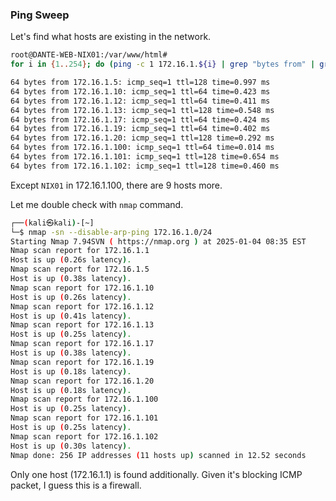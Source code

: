 ### Ping Sweep

Let's find what hosts are existing in the network.

```bash
root@DANTE-WEB-NIX01:/var/www/html# 
for i in {1..254}; do (ping -c 1 172.16.1.${i} | grep "bytes from" | grep -v "Unreachable" &); done;

64 bytes from 172.16.1.5: icmp_seq=1 ttl=128 time=0.997 ms
64 bytes from 172.16.1.10: icmp_seq=1 ttl=64 time=0.423 ms
64 bytes from 172.16.1.12: icmp_seq=1 ttl=64 time=0.411 ms
64 bytes from 172.16.1.13: icmp_seq=1 ttl=128 time=0.548 ms
64 bytes from 172.16.1.17: icmp_seq=1 ttl=64 time=0.424 ms
64 bytes from 172.16.1.19: icmp_seq=1 ttl=64 time=0.402 ms
64 bytes from 172.16.1.20: icmp_seq=1 ttl=128 time=0.292 ms
64 bytes from 172.16.1.100: icmp_seq=1 ttl=64 time=0.014 ms
64 bytes from 172.16.1.101: icmp_seq=1 ttl=128 time=0.654 ms
64 bytes from 172.16.1.102: icmp_seq=1 ttl=128 time=0.460 ms
```

Except `NIX01` in 172.16.1.100, there are 9 hosts more.

Let me double check with `nmap` command.

```bash
┌──(kali㉿kali)-[~]
└─$ nmap -sn --disable-arp-ping 172.16.1.0/24
Starting Nmap 7.94SVN ( https://nmap.org ) at 2025-01-04 08:35 EST
Nmap scan report for 172.16.1.1
Host is up (0.26s latency).
Nmap scan report for 172.16.1.5
Host is up (0.38s latency).
Nmap scan report for 172.16.1.10
Host is up (0.26s latency).
Nmap scan report for 172.16.1.12
Host is up (0.41s latency).
Nmap scan report for 172.16.1.13
Host is up (0.25s latency).
Nmap scan report for 172.16.1.17
Host is up (0.38s latency).
Nmap scan report for 172.16.1.19
Host is up (0.18s latency).
Nmap scan report for 172.16.1.20
Host is up (0.18s latency).
Nmap scan report for 172.16.1.100
Host is up (0.25s latency).
Nmap scan report for 172.16.1.101
Host is up (0.25s latency).
Nmap scan report for 172.16.1.102
Host is up (0.30s latency).
Nmap done: 256 IP addresses (11 hosts up) scanned in 12.52 seconds
```

Only one host (172.16.1.1) is found additionally.
Given it's blocking ICMP packet, I guess this is a firewall.